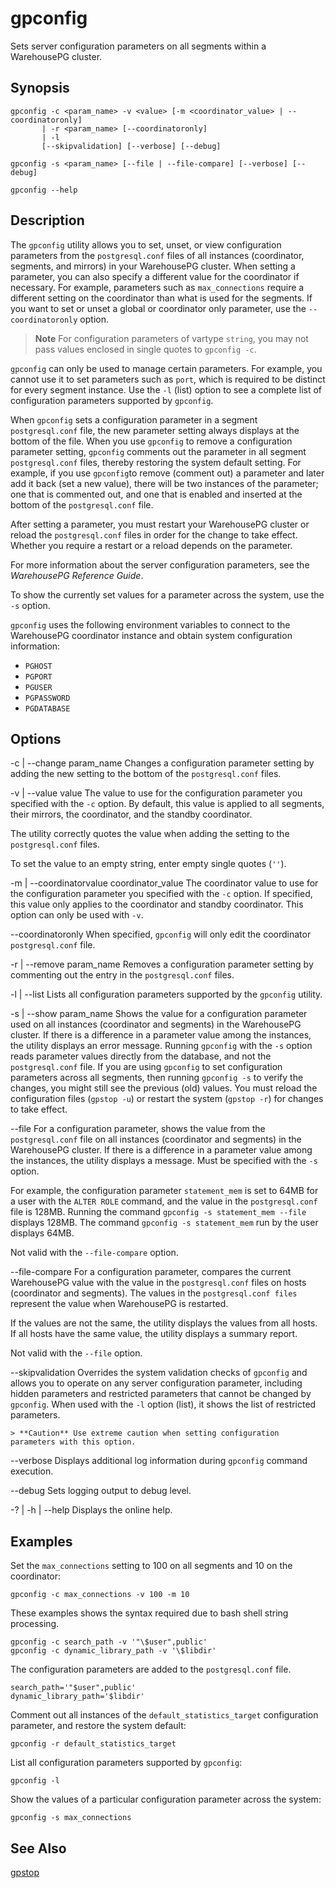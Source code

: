 # gpconfig 

Sets server configuration parameters on all segments within a WarehousePG cluster.

## <a id="section2"></a>Synopsis 

```
gpconfig -c <param_name> -v <value> [-m <coordinator_value> | --coordinatoronly]
       | -r <param_name> [--coordinatoronly]
       | -l
       [--skipvalidation] [--verbose] [--debug]

gpconfig -s <param_name> [--file | --file-compare] [--verbose] [--debug]

gpconfig --help
```

## <a id="section3"></a>Description 

The `gpconfig` utility allows you to set, unset, or view configuration parameters from the `postgresql.conf` files of all instances \(coordinator, segments, and mirrors\) in your WarehousePG cluster. When setting a parameter, you can also specify a different value for the coordinator if necessary. For example, parameters such as `max_connections` require a different setting on the coordinator than what is used for the segments. If you want to set or unset a global or coordinator only parameter, use the `--coordinatoronly` option.

> **Note** For configuration parameters of vartype `string`, you may not pass values enclosed in single quotes to `gpconfig -c`.

`gpconfig` can only be used to manage certain parameters. For example, you cannot use it to set parameters such as `port`, which is required to be distinct for every segment instance. Use the `-l` \(list\) option to see a complete list of configuration parameters supported by `gpconfig`.

When `gpconfig` sets a configuration parameter in a segment `postgresql.conf` file, the new parameter setting always displays at the bottom of the file. When you use `gpconfig` to remove a configuration parameter setting, `gpconfig` comments out the parameter in all segment `postgresql.conf` files, thereby restoring the system default setting. For example, if you use `gpconfig`to remove \(comment out\) a parameter and later add it back \(set a new value\), there will be two instances of the parameter; one that is commented out, and one that is enabled and inserted at the bottom of the `postgresql.conf` file.

After setting a parameter, you must restart your WarehousePG cluster or reload the `postgresql.conf` files in order for the change to take effect. Whether you require a restart or a reload depends on the parameter.

For more information about the server configuration parameters, see the *WarehousePG Reference Guide*.

To show the currently set values for a parameter across the system, use the `-s` option.

`gpconfig` uses the following environment variables to connect to the WarehousePG coordinator instance and obtain system configuration information:

-   `PGHOST`
-   `PGPORT`
-   `PGUSER`
-   `PGPASSWORD`
-   `PGDATABASE`

## <a id="section4"></a>Options 

-c \| --change param\_name
Changes a configuration parameter setting by adding the new setting to the bottom of the `postgresql.conf` files.

-v \| --value value
The value to use for the configuration parameter you specified with the `-c` option. By default, this value is applied to all segments, their mirrors, the coordinator, and the standby coordinator.

The utility correctly quotes the value when adding the setting to the `postgresql.conf` files.

To set the value to an empty string, enter empty single quotes \(`''`\).

-m \| --coordinatorvalue coordinator\_value
The coordinator value to use for the configuration parameter you specified with the `-c` option. If specified, this value only applies to the coordinator and standby coordinator. This option can only be used with `-v`.

--coordinatoronly
When specified, `gpconfig` will only edit the coordinator `postgresql.conf` file.

-r \| --remove param\_name
Removes a configuration parameter setting by commenting out the entry in the `postgresql.conf` files.

-l \| --list
Lists all configuration parameters supported by the `gpconfig` utility.

-s \| --show param\_name
Shows the value for a configuration parameter used on all instances \(coordinator and segments\) in the WarehousePG cluster. If there is a difference in a parameter value among the instances, the utility displays an error message. Running `gpconfig` with the `-s` option reads parameter values directly from the database, and not the `postgresql.conf` file. If you are using `gpconfig` to set configuration parameters across all segments, then running `gpconfig -s` to verify the changes, you might still see the previous \(old\) values. You must reload the configuration files \(`gpstop -u`\) or restart the system \(`gpstop -r`\) for changes to take effect.

--file
For a configuration parameter, shows the value from the `postgresql.conf` file on all instances \(coordinator and segments\) in the WarehousePG cluster. If there is a difference in a parameter value among the instances, the utility displays a message. Must be specified with the `-s` option.

For example, the configuration parameter `statement_mem` is set to 64MB for a user with the `ALTER ROLE` command, and the value in the `postgresql.conf` file is 128MB. Running the command `gpconfig -s statement_mem --file` displays 128MB. The command `gpconfig -s statement_mem` run by the user displays 64MB.

Not valid with the `--file-compare` option.

--file-compare
For a configuration parameter, compares the current WarehousePG value with the value in the `postgresql.conf` files on hosts \(coordinator and segments\). The values in the `postgresql.conf files` represent the value when WarehousePG is restarted.

If the values are not the same, the utility displays the values from all hosts. If all hosts have the same value, the utility displays a summary report.

Not valid with the `--file` option.

--skipvalidation
Overrides the system validation checks of `gpconfig` and allows you to operate on any server configuration parameter, including hidden parameters and restricted parameters that cannot be changed by `gpconfig`. When used with the `-l` option \(list\), it shows the list of restricted parameters.

    > **Caution** Use extreme caution when setting configuration parameters with this option.

--verbose
Displays additional log information during `gpconfig` command execution.

--debug
Sets logging output to debug level.

-? \| -h \| --help
Displays the online help.

## <a id="section5"></a>Examples 

Set the `max_connections` setting to 100 on all segments and 10 on the coordinator:

```
gpconfig -c max_connections -v 100 -m 10
```

These examples shows the syntax required due to bash shell string processing.

```
gpconfig -c search_path -v '"\$user",public'
gpconfig -c dynamic_library_path -v '\$libdir'
```

The configuration parameters are added to the `postgresql.conf` file.

```
search_path='"$user",public'
dynamic_library_path='$libdir'
```

Comment out all instances of the `default_statistics_target` configuration parameter, and restore the system default:

```
gpconfig -r default_statistics_target
```

List all configuration parameters supported by `gpconfig`:

```
gpconfig -l
```

Show the values of a particular configuration parameter across the system:

```
gpconfig -s max_connections
```

## <a id="section6"></a>See Also 

[gpstop](gpstop.html)

